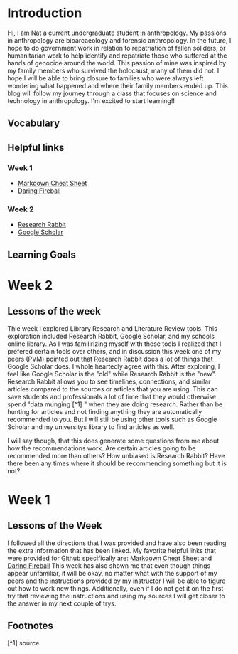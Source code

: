 # Introduction
Hi, I am Nat a current undergraduate student in anthropology. My passions in anthropology are bioarcaeology and forensic anthropology. In the future, I hope to do government work in relation to repatriation of fallen soliders, or humanitarian work to help identify and repatriate those who suffered at the hands of genocide around the world. This passion of mine was inspired by my family members who survived the holocaust, many of them did not. I hope I will be able to bring closure to families who were always left wondering what happened and where their family members ended up. This blog will follow my journey through a class that focuses on science and technology in anthropology. I'm excited to start learning!!
## Vocabulary
## Helpful links
### Week 1
- [Markdown Cheat Sheet](https://www.markdownguide.org/cheat-sheet/) 
- [Daring Fireball](https://daringfireball.net/projects/markdown/syntax)
### Week 2
- [Research Rabbit](https://www.youtube.com/watch?v=phWqcGcxeE4&t=2s)
- [Google Scholar](https://www.youtube.com/watch?v=FrzmPkOMHh4&embeds_referring_euri=https%3A%2F%2Fmycourses.siu.edu%2F&source_ve_path=Mjg2NjY)
## Learning Goals
# Week 2
## Lessons of the week
Thie week I explored Library Research and Literature Review tools. This exploration included Research Rabbit, Google Scholar, and my schools online library. As I was familirizing myself with these tools I realized that I prefered certain tools over others, and in discussion this week one of my peers (PVM) pointed out that Research Rabbit does a lot of things that Google Scholar does. I whole heartedly agree with this. After exploring, I feel like Google Scholar is the "old" while Research Rabbit is the "new". Research Rabbit allows you to see timelines, connections, and similar articles compared to the sources or articles that you are using. This can save students and professionals a lot of time that they would otherwise spend "data munging [^1] " when they are doing research. Rather than be hunting for articles and not finding anything they are automatically recommended to you. But I will still be using other tools such as Google Scholar and my universitys library to find articles as well. 

I will say though, that this does generate some questions from me about how the recommendations work. Are certain articles going to be recommended more than others? How unbiased is Research Rabbit? Have there been any times where it should be recommending something but it is not? 
# Week 1
## Lessons of the Week
I followed all the directions that I was provided and have also been reading the extra information that has been linked. My favorite helpful links that were provided for Github specifically are: [Markdown Cheat Sheet](https://www.markdownguide.org/cheat-sheet/) and [Daring Fireball](https://daringfireball.net/projects/markdown/syntax) This week has also shown me that even though things appear unfamiliar, it will be okay, no matter what with the support of my peers and the instructions provided by my instructor I will be able to figure out how to work new things. Additionally, even if I do not get it on the first try that reviewing the instructions and using my sources I will get closer to the answer in my next couple of trys. 
## Footnotes
[^1] source

